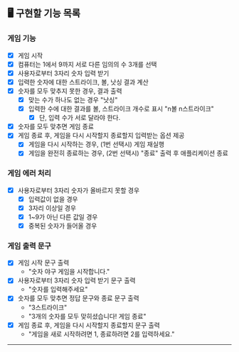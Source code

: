 
## 🖥️ 구현할 기능 목록

### 게임 기능
- [x] 게임 시작
- [x] 컴퓨터는 1에서 9까지 서로 다른 임의의 수 3개를 선택
- [x] 사용자로부터 3자리 숫자 입력 받기
- [x] 입력한 숫자에 대한 스트라이크, 볼, 낫싱 결과 계산
- [x] 숫자를 모두 맞추지 못한 경우, 결과 출력
    - [x] 맞는 수가 하나도 없는 경우 "낫싱"
    - [x] 입력한 수에 대한 결과를 볼, 스트라이크 개수로 표시 "n볼 n스트라이크"
        - [x] 단, 입력 수가 서로 달라야 한다.
- [x] 숫자를 모두 맞추면 게임 종료
- [x] 게임 종료 후, 게임을 다시 시작할지 종료할지 입력받는 옵션 제공
    - [x] 게임을 다시 시작하는 경우, (1번 선택시) 게임 재실행
    - [x] 게임을 완전히 종료하는 경우, (2번 선택시) "종료" 출력 후 애플리케이션 종료

### 게임 에러 처리
- [x] 사용자로부터 3자리 숫자가 올바르지 못할 경우
    - [x] 입력값이 없을 경우
    - [x] 3자리 이상일 경우
    - [x] 1~9가 아닌 다른 값일 경우
    - [x] 중복된 숫자가 들어올 경우

### 게임 출력 문구
- [x] 게임 시작 문구 출력
    - "숫자 야구 게임을 시작합니다."
- [x] 사용자로부터 3자리 숫자 입력 받기 문구 출력
    - "숫자를 입력해주세요"
- [x] 숫자를 모두 맞추면 정답 문구와 종료 문구 출력
    - "3스트라이크"
    - "3개의 숫자를 모두 맞히셨습니다! 게임 종료"
- [x] 게임 종료 후, 게임을 다시 시작할지 종료할지 문구 출력
    - "게임을 새로 시작하려면 1, 종료하려면 2를 입력하세요."
---
